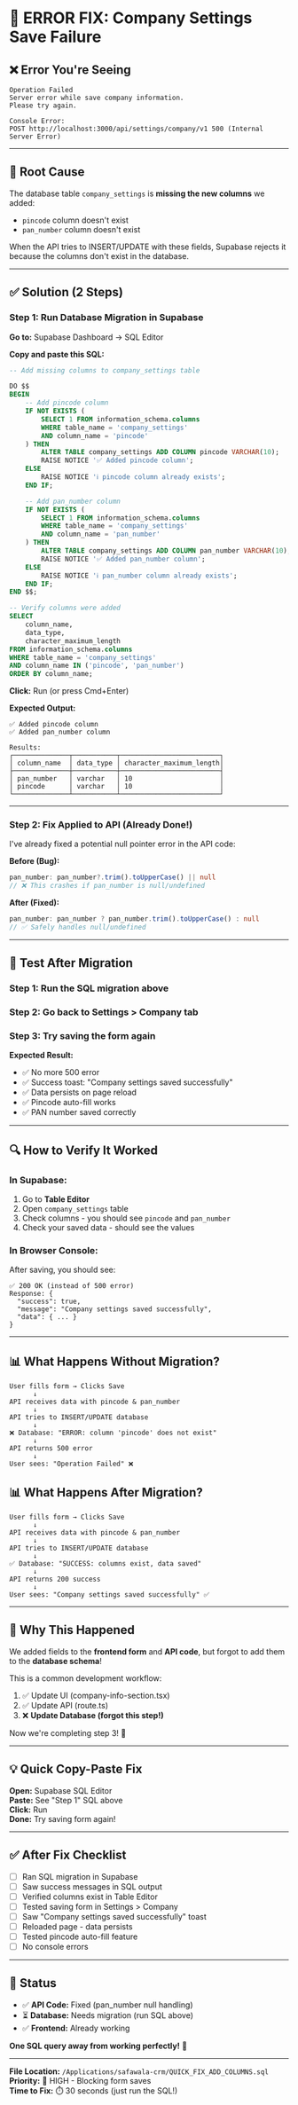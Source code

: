# 🔧 ERROR FIX: Company Settings Save Failure

## ❌ Error You're Seeing

```
Operation Failed
Server error while save company information.
Please try again.

Console Error:
POST http://localhost:3000/api/settings/company/v1 500 (Internal Server Error)
```

---

## 🎯 Root Cause

The database table `company_settings` is **missing the new columns** we added:
- `pincode` column doesn't exist
- `pan_number` column doesn't exist

When the API tries to INSERT/UPDATE with these fields, Supabase rejects it because the columns don't exist in the database.

---

## ✅ Solution (2 Steps)

### Step 1: Run Database Migration in Supabase

**Go to:** Supabase Dashboard → SQL Editor

**Copy and paste this SQL:**

```sql
-- Add missing columns to company_settings table

DO $$ 
BEGIN
    -- Add pincode column
    IF NOT EXISTS (
        SELECT 1 FROM information_schema.columns 
        WHERE table_name = 'company_settings' 
        AND column_name = 'pincode'
    ) THEN
        ALTER TABLE company_settings ADD COLUMN pincode VARCHAR(10);
        RAISE NOTICE '✅ Added pincode column';
    ELSE
        RAISE NOTICE 'ℹ️ pincode column already exists';
    END IF;

    -- Add pan_number column
    IF NOT EXISTS (
        SELECT 1 FROM information_schema.columns 
        WHERE table_name = 'company_settings' 
        AND column_name = 'pan_number'
    ) THEN
        ALTER TABLE company_settings ADD COLUMN pan_number VARCHAR(10);
        RAISE NOTICE '✅ Added pan_number column';
    ELSE
        RAISE NOTICE 'ℹ️ pan_number column already exists';
    END IF;
END $$;

-- Verify columns were added
SELECT 
    column_name, 
    data_type, 
    character_maximum_length 
FROM information_schema.columns 
WHERE table_name = 'company_settings'
AND column_name IN ('pincode', 'pan_number')
ORDER BY column_name;
```

**Click:** Run (or press Cmd+Enter)

**Expected Output:**
```
✅ Added pincode column
✅ Added pan_number column

Results:
┌──────────────┬───────────┬─────────────────────────┐
│ column_name  │ data_type │ character_maximum_length│
├──────────────┼───────────┼─────────────────────────┤
│ pan_number   │ varchar   │ 10                      │
│ pincode      │ varchar   │ 10                      │
└──────────────┴───────────┴─────────────────────────┘
```

---

### Step 2: Fix Applied to API (Already Done!)

I've already fixed a potential null pointer error in the API code:

**Before (Bug):**
```typescript
pan_number: pan_number?.trim().toUpperCase() || null
// ❌ This crashes if pan_number is null/undefined
```

**After (Fixed):**
```typescript
pan_number: pan_number ? pan_number.trim().toUpperCase() : null
// ✅ Safely handles null/undefined
```

---

## 🧪 Test After Migration

### Step 1: Run the SQL migration above
### Step 2: Go back to Settings > Company tab
### Step 3: Try saving the form again

**Expected Result:**
- ✅ No more 500 error
- ✅ Success toast: "Company settings saved successfully"
- ✅ Data persists on page reload
- ✅ Pincode auto-fill works
- ✅ PAN number saved correctly

---

## 🔍 How to Verify It Worked

### In Supabase:
1. Go to **Table Editor**
2. Open `company_settings` table
3. Check columns - you should see `pincode` and `pan_number`
4. Check your saved data - should see the values

### In Browser Console:
After saving, you should see:
```
✅ 200 OK (instead of 500 error)
Response: {
  "success": true,
  "message": "Company settings saved successfully",
  "data": { ... }
}
```

---

## 📊 What Happens Without Migration?

```
User fills form → Clicks Save
      ↓
API receives data with pincode & pan_number
      ↓
API tries to INSERT/UPDATE database
      ↓
❌ Database: "ERROR: column 'pincode' does not exist"
      ↓
API returns 500 error
      ↓
User sees: "Operation Failed" ❌
```

## 📊 What Happens After Migration?

```
User fills form → Clicks Save
      ↓
API receives data with pincode & pan_number
      ↓
API tries to INSERT/UPDATE database
      ↓
✅ Database: "SUCCESS: columns exist, data saved"
      ↓
API returns 200 success
      ↓
User sees: "Company settings saved successfully" ✅
```

---

## 🚨 Why This Happened

We added fields to the **frontend form** and **API code**, but forgot to add them to the **database schema**!

This is a common development workflow:
1. ✅ Update UI (company-info-section.tsx)
2. ✅ Update API (route.ts)
3. ❌ **Update Database (forgot this step!)**

Now we're completing step 3! 🎯

---

## 💡 Quick Copy-Paste Fix

**Open:** Supabase SQL Editor  
**Paste:** See "Step 1" SQL above  
**Click:** Run  
**Done:** Try saving form again!

---

## ✅ After Fix Checklist

- [ ] Ran SQL migration in Supabase
- [ ] Saw success messages in SQL output
- [ ] Verified columns exist in Table Editor
- [ ] Tested saving form in Settings > Company
- [ ] Saw "Company settings saved successfully" toast
- [ ] Reloaded page - data persists
- [ ] Tested pincode auto-fill feature
- [ ] No console errors

---

## 🎉 Status

- ✅ **API Code:** Fixed (pan_number null handling)
- ⏳ **Database:** Needs migration (run SQL above)
- ✅ **Frontend:** Already working

**One SQL query away from working perfectly!** 🚀

---

**File Location:** `/Applications/safawala-crm/QUICK_FIX_ADD_COLUMNS.sql`  
**Priority:** 🔴 HIGH - Blocking form saves  
**Time to Fix:** ⏱️ 30 seconds (just run the SQL!)
